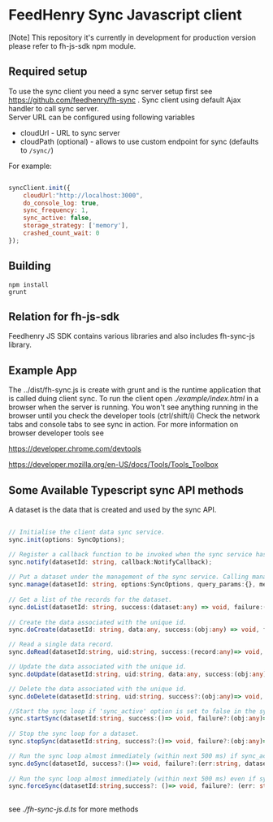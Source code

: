 FeedHenry Sync Javascript client
========================
 
[Note] This repository it's currently in development for production version
please refer to fh-js-sdk npm module.

## Required setup

To use the sync client you need a sync server setup first see https://github.com/feedhenry/fh-sync .
Sync client using default Ajax handler to call sync server.   
Server URL can be configured using following variables 

- cloudUrl - URL to sync server
- cloudPath (optional) - allows to use custom endpoint for sync (defaults to `/sync/`)


For example: 
```javascript

syncClient.init({
    cloudUrl:"http://localhost:3000",
    do_console_log: true,
    sync_frequency: 1,
    sync_active: false,
    storage_strategy: ['memory'],
    crashed_count_wait: 0
});

```


## Building

    npm install
    grunt 

## Relation for fh-js-sdk

Feedhenry JS SDK contains various libraries and also includes fh-sync-js library.

## Example App

The ../dist/fh-sync.js is create with grunt and is the runtime application that is called duing client sync. To run the client open _./example/index.html_ in a browser when the server
 is running. You won't see anything running in the browser until you check the developer tools (ctrl/shift/i)
Check the network tabs and console tabs to see sync in action. 
For more information on browser developer tools see

https://developer.chrome.com/devtools

https://developer.mozilla.org/en-US/docs/Tools/Tools_Toolbox


## Some Available Typescript sync API methods

A dataset is the data that is created and used by the sync API.

```typescript
 
// Initialise the client data sync service. 
sync.init(options: SyncOptions);

// Register a callback function to be invoked when the sync service has notifications to communicate to the client.   
sync.notify(datasetId: string, callback:NotifyCallback);
 
// Put a dataset under the management of the sync service. Calling manage multiple times for the same dataset will update the options and query_params but will not result in the dataset syncing multiple times 
sync.manage(datasetId: string, options:SyncOptions, query_params:{}, meta_data:{}, callback:() => void);
  
// Get a list of the records for the dataset.   
sync.doList(datasetId: string, success:(dataset:any) => void, failure:(err:string, datasetId:string) => void);
 
// Create the data associated with the unique id.
sync.doCreate(datasetId: string, data:any, success:(obj:any) => void, failure?:(err:string, datasetId:string)=> void);

// Read a single data record. 
sync.doRead(datasetId:string, uid:string, success:(record:any)=> void, failure:(err:string, datasetId:string)=> void);

// Update the data associated with the unique id.  
sync.doUpdate(datasetId:string, uid:string, data:any, success:(obj:any)=> void, failure?:(err:string, datasetId:string)=> void);

// Delete the data associated with the unique id. 
sync.doDelete(datasetId:string, uid:string, success?:(obj:any)=> void, failure?:(err:string, datasetId:string)=> void);

//Start the sync loop if 'sync_active' option is set to false in the sync.init.    
sync.startSync(datasetId:string, success:()=> void, failure?:(obj:any)=> void);
  
// Stop the sync loop for a dataset. 
sync.stopSync(datasetId:string, success?:()=> void, failure?:(obj:any)=> void);

// Run the sync loop almost immediately (within next 500 ms) if sync_active is true in the sync.init. 
sync.doSync(datasetId, success?:()=> void, failure?:(err:string, datasetId:string)=> void);
  
// Run the sync loop almost immediately (within next 500 ms) even if sync_active is false in the sync.init.  
sync.forceSync(datasetId:string,success?: ()=> void, failure?: (err: string, datasetId: string)=> void);
 
 ```
see _./fh-sync-js.d.ts_ for more methods